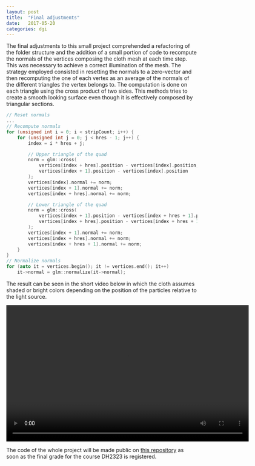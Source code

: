 ```yaml
---
layout: post
title:  "Final adjustments"
date:   2017-05-20
categories: dgi
---
```


The final adjustments to this small project comprehended a refactoring of the folder structure and the addition of a small portion of code to recompute the normals of the vertices composing the cloth mesh at each time step. This was necessary to achieve a correct illumination of the mesh. The strategy employed consisted in resetting the normals to a zero-vector and then recomputing the one of each vertex as an average of the normals of the different triangles the vertex belongs to. The computation is done on each triangle using the cross product of two sides. This methods tries to create a smooth looking surface even though it is effectively composed by triangular sections.

```c++
// Reset normals
...
// Recompute normals
for (unsigned int i = 0; i < stripCount; i++) {
    for (unsigned int j = 0; j < hres - 1; j++) {
        index = i * hres + j;

        // Upper triangle of the quad
        norm = glm::cross(
            vertices[index + hres].position - vertices[index].position,
            vertices[index + 1].position - vertices[index].position
        );
        vertices[index].normal += norm;
        vertices[index + 1].normal += norm;
        vertices[index + hres].normal += norm;

        // Lower triangle of the quad
        norm = glm::cross(
            vertices[index + 1].position - vertices[index + hres + 1].position,
            vertices[index + hres].position - vertices[index + hres + 1].position
        );
        vertices[index + 1].normal += norm;
        vertices[index + hres].normal += norm;
        vertices[index + hres + 1].normal += norm;
    }
}
// Normalize normals
for (auto it = vertices.begin(); it != vertices.end(); it++)
    it->normal = glm::normalize(it->normal);
```

The result can be seen in the short video below in which the cloth assumes shaded or bright colors depending on the position of the particles relative to the light source.

<video width="640" height="360" controls>
  <source src="{{site.videos}}/cloth_normals.mp4" type="video/mp4">
</video>

The code of the whole project will be made public on [this repository](#) as soon as the final grade for the course DH2323 is registered.